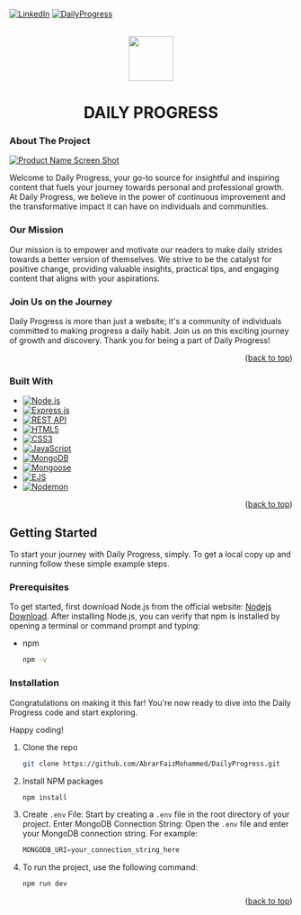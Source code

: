 
<!-- PROJECT SHIELDS -->
<!--
*** I'm using markdown "reference style" links for readability.
*** Reference links are enclosed in brackets [ ] instead of parentheses ( ).
*** See the bottom of this document for the declaration of the reference variables
*** for contributors-url, forks-url, etc. This is an optional, concise syntax you may use.
*** https://www.markdownguide.org/basic-syntax/#reference-style-links
-->

[![LinkedIn](https://img.shields.io/badge/LinkedIn-blue?style=for-the-badge&logo=linkedin)](https://linkedin.com/in/abrarfaizmohammed)
[![DailyProgress](https://img.shields.io/badge/DailyProgress-green?style=for-the-badge&logoColor=white)](https://dailyprogress-9pw4.onrender.com/)



<!-- PROJECT LOGO -->
<br />
<div align="center">
  <a href="https://dailyprogress-9pw4.onrender.com/" target="_blank">
    <img src="./favicon-16x16.png" width="80" height="80">
  </a>

  <h1 align="center">DAILY PROGRESS</h1>
</div>



<!-- ABOUT THE PROJECT -->
### About The Project

[![Product Name Screen Shot][product-screenshot]](https://example.com)

Welcome to Daily Progress, your go-to source for insightful and inspiring content that fuels your journey towards personal and professional growth. At Daily Progress, we believe in the power of continuous improvement and the transformative impact it can have on individuals and communities.

### Our Mission
Our mission is to empower and motivate our readers to make daily strides towards a better version of themselves. We strive to be the catalyst for positive change, providing valuable insights, practical tips, and engaging content that aligns with your aspirations.

### Join Us on the Journey
Daily Progress is more than just a website; it's a community of individuals committed to making progress a daily habit. Join us on this exciting journey of growth and discovery. Thank you for being a part of Daily Progress!
<p align="right">(<a href="#readme-top">back to top</a>)</p>



### Built With

* [![Node.js](https://img.shields.io/badge/Node.js-43853D?style=for-the-badge&logo=node.js&logoColor=white)](https://nodejs.org/)
* [![Express.js](https://img.shields.io/badge/Express.js-000000?style=for-the-badge&logo=express&logoColor=white)](https://expressjs.com/)
* [![REST API](https://img.shields.io/badge/REST%20API-007396?style=for-the-badge&logo=rest&logoColor=white)](https://en.wikipedia.org/wiki/Representational_state_transfer)
* [![HTML5](https://img.shields.io/badge/HTML5-E34F26?style=for-the-badge&logo=html5&logoColor=white)](https://developer.mozilla.org/en-US/docs/Web/HTML)
* [![CSS3](https://img.shields.io/badge/CSS3-1572B6?style=for-the-badge&logo=css3&logoColor=white)](https://developer.mozilla.org/en-US/docs/Web/CSS)
* [![JavaScript](https://img.shields.io/badge/JavaScript-F7DF1E?style=for-the-badge&logo=javascript&logoColor=black)](https://developer.mozilla.org/en-US/docs/Web/JavaScript)
* [![MongoDB](https://img.shields.io/badge/MongoDB-4EA94B?style=for-the-badge&logo=mongodb&logoColor=white)](https://www.mongodb.com/)
* [![Mongoose](https://img.shields.io/badge/Mongoose-880000?style=for-the-badge&logo=mongoose&logoColor=white)](https://mongoosejs.com/)
* [![EJS](https://img.shields.io/badge/EJS-2B2B2B?style=for-the-badge&logo=ejs&logoColor=white)](https://ejs.co/)
* [![Nodemon](https://img.shields.io/badge/Nodemon-76D04B?style=for-the-badge&logo=nodemon&logoColor=white)](https://nodemon.io/)







<p align="right">(<a href="#readme-top">back to top</a>)</p>



<!-- GETTING STARTED -->
## Getting Started

To start your journey with Daily Progress, simply.
To get a local copy up and running follow these simple example steps.

### Prerequisites

To get started, first download Node.js from the official website: <a href="https://nodejs.org/en/download">Nodejs Download</a>. 
After installing Node.js, you can verify that npm is installed by opening a terminal or command prompt and typing:
* npm
  ```sh
  npm -v
  ```

### Installation

Congratulations on making it this far! You're now ready to dive into the Daily Progress code and start exploring.<br/>

Happy coding!

1. Clone the repo
   ```sh
   git clone https://github.com/AbrarFaizMohammed/DailyProgress.git
   ```
2. Install NPM packages
   ```sh
   npm install
   ```
3. Create `.env` File: Start by creating a `.env` file in the root directory of your project. Enter MongoDB Connection String: Open the `.env` file and enter your MongoDB connection string. For example:
   ```js
   MONGODB_URI=your_connection_string_here
   ```
4. To run the project, use the following command:
   ```sh
   npm run dev
   ```

<p align="right">(<a href="#readme-top">back to top</a>)</p>





<!-- MARKDOWN LINKS & IMAGES -->
<!-- https://www.markdownguide.org/basic-syntax/#reference-style-links -->
[contributors-shield]: https://img.shields.io/github/contributors/othneildrew/Best-README-Template.svg?style=for-the-badge
[contributors-url]: https://github.com/othneildrew/Best-README-Template/graphs/contributors
[forks-shield]: https://img.shields.io/github/forks/othneildrew/Best-README-Template.svg?style=for-the-badge
[forks-url]: https://github.com/othneildrew/Best-README-Template/network/members
[stars-shield]: https://img.shields.io/github/stars/othneildrew/Best-README-Template.svg?style=for-the-badge
[stars-url]: https://github.com/othneildrew/Best-README-Template/stargazers
[issues-shield]: https://img.shields.io/github/issues/othneildrew/Best-README-Template.svg?style=for-the-badge
[issues-url]: https://github.com/othneildrew/Best-README-Template/issues
[license-shield]: https://img.shields.io/github/license/othneildrew/Best-README-Template.svg?style=for-the-badge
[license-url]: https://github.com/othneildrew/Best-README-Template/blob/master/LICENSE.txt
[linkedin-shield]: https://img.shields.io/badge/-LinkedIn-black.svg?style=for-the-badge&logo=linkedin&colorB=555
[linkedin-url]: https://linkedin.com/in/othneildrew
[product-screenshot]: images/screenshot.png
[Next.js]: https://img.shields.io/badge/next.js-000000?style=for-the-badge&logo=nextdotjs&logoColor=white
[Next-url]: https://nextjs.org/
[React.js]: https://img.shields.io/badge/React-20232A?style=for-the-badge&logo=react&logoColor=61DAFB
[React-url]: https://reactjs.org/
[Vue.js]: https://img.shields.io/badge/Vue.js-35495E?style=for-the-badge&logo=vuedotjs&logoColor=4FC08D
[Vue-url]: https://vuejs.org/
[Angular.io]: https://img.shields.io/badge/Angular-DD0031?style=for-the-badge&logo=angular&logoColor=white
[Angular-url]: https://angular.io/
[Svelte.dev]: https://img.shields.io/badge/Svelte-4A4A55?style=for-the-badge&logo=svelte&logoColor=FF3E00
[Svelte-url]: https://svelte.dev/
[Laravel.com]: https://img.shields.io/badge/Laravel-FF2D20?style=for-the-badge&logo=laravel&logoColor=white
[Laravel-url]: https://laravel.com
[Bootstrap.com]: https://img.shields.io/badge/Bootstrap-563D7C?style=for-the-badge&logo=bootstrap&logoColor=white
[Bootstrap-url]: https://getbootstrap.com
[JQuery.com]: https://img.shields.io/badge/jQuery-0769AD?style=for-the-badge&logo=jquery&logoColor=white
[JQuery-url]: https://jquery.com 
